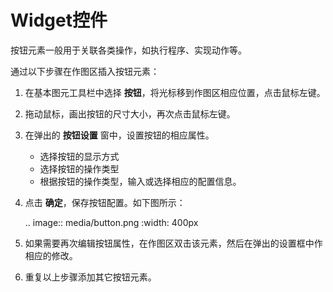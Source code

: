 # Widget控件

按钮元素一般用于关联各类操作，如执行程序、实现动作等。

通过以下步骤在作图区插入按钮元素：

1. 在基本图元工具栏中选择 **按钮**，将光标移到作图区相应位置，点击鼠标左键。

2. 拖动鼠标，画出按钮的尺寸大小，再次点击鼠标左键。

3. 在弹出的 **按钮设置** 窗中，设置按钮的相应属性。

   - 选择按钮的显示方式
   - 选择按钮的操作类型
   - 根据按钮的操作类型，输入或选择相应的配置信息。

4. 点击 **确定**，保存按钮配置。如下图所示：

   .. image:: media/button.png
      :width: 400px

5. 如果需要再次编辑按钮属性，在作图区双击该元素，然后在弹出的设置框中作相应的修改。

6. 重复以上步骤添加其它按钮元素。
